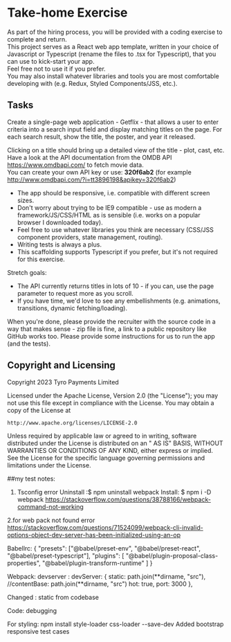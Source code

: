 # Take-home Exercise

As part of the hiring process, you will be provided with a coding exercise to complete and return.  
This project serves as a React web app template, written in your choice of Javascript or Typescript (rename the files to .tsx for Typescript), that you can use to kick-start your app.  
Feel free not to use it if you prefer.  
You may also install whatever libraries and tools you are most comfortable developing with (e.g. Redux, Styled Components/JSS, etc.).

## Tasks

Create a single-page web application - Getflix - that allows a user to enter criteria into a search input field and display matching titles on the page. For each search result, show the title, the poster, and year it released.

Clicking on a title should bring up a detailed view of the title - plot, cast, etc.  
Have a look at the API documentation from the OMDB API https://www.omdbapi.com/ to fetch movie data.  
You can create your own API key or use: **320f6ab2** (for example http://www.omdbapi.com/?i=tt3896198&apikey=320f6ab2)

- The app should be responsive, i.e. compatible with different screen sizes.
- Don't worry about trying to be IE9 compatible - use as modern a framework/JS/CSS/HTML as is sensible (i.e. works on a popular browser I downloaded today).
- Feel free to use whatever libraries you think are necessary (CSS/JSS component providers, state management, routing).
- Writing tests is always a plus.
- This scaffolding supports Typescript if you prefer, but it's not required for this exercise.

Stretch goals:

- The API currently returns titles in lots of 10 - if you can, use the page parameter to request more as you scroll.
- If you have time, we'd love to see any embellishments (e.g. animations, transitions, dynamic fetching/loading).

When you're done, please provide the recruiter with the source code in a way that makes sense - zip file is fine, a link to a public repository like GitHub works too. Please provide some instructions for us to run the app (and the tests).

## Copyright and Licensing

Copyright 2023 Tyro Payments Limited

Licensed under the Apache License, Version 2.0 (the "License"); you may not use this file except in compliance with the
License. You may obtain a copy of the License at

    http://www.apache.org/licenses/LICENSE-2.0

Unless required by applicable law or agreed to in writing, software distributed under the License is distributed on an "
AS IS" BASIS, WITHOUT WARRANTIES OR CONDITIONS OF ANY KIND, either express or implied. See the License for the specific
language governing permissions and limitations under the License.

##my test notes:

1. Tsconfig error
   Uninstall :$ npm uninstall webpack
Install: $ npm i -D webpack
   https://stackoverflow.com/questions/38788166/webpack-command-not-working

2.for web pack not found error
https://stackoverflow.com/questions/71524099/webpack-cli-invalid-options-object-dev-server-has-been-initialized-using-an-op

Babellrc:
{
"presets": ["@babel/preset-env", "@babel/preset-react", "@babel/preset-typescript"],
"plugins": [
"@babel/plugin-proposal-class-properties",
"@babel/plugin-transform-runtime"
]
}

Webpack: devserver :
devServer: {
static: path.join(**dirname, "src"), //contentBase: path.join(**dirname, "src")
hot: true,
port: 3000
},

Changed : static from codebase

 <!-- <link rel="icon" href="data:,"> for disable the favicon error -->

Code: debugging

For styling: npm install style-loader css-loader --save-dev
Added bootstrap
responsive
test cases

